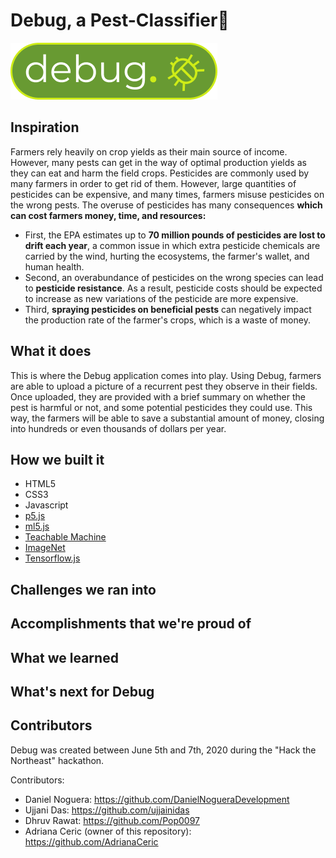 # Debug, a Pest-Classifier🐞
![GitHub Logo](img/DebugLogo.png)
## Inspiration
Farmers rely heavily on crop yields as their main source of income. However, many pests can get in the way of optimal production yields as they can eat and harm the field crops. Pesticides are commonly used by many farmers in order to get rid of them. However, large quantities of pesticides can be expensive, and many times, farmers misuse pesticides on the wrong pests. The overuse of pesticides has many consequences **which can cost farmers money, time, and resources:**
-  First, the EPA estimates up to **70 million pounds of pesticides are lost to drift each year**, a common issue in which extra pesticide chemicals are carried by the wind, hurting the ecosystems, the farmer's wallet, and human health.
- Second, an overabundance of pesticides on the wrong species can lead to **pesticide resistance**. As a result, pesticide costs should be expected to increase as new variations of the pesticide are more expensive. 
- Third, **spraying pesticides on beneficial pests** can negatively impact the production rate of the farmer's crops, which is a waste of money. 


## What it does
This is where the Debug application comes into play. Using Debug, farmers are able to upload a picture of a recurrent pest they observe in their fields. Once uploaded, they are provided with a brief summary on whether the pest is harmful or not, and some potential pesticides they could use. This way, the farmers will be able to save a substantial amount of money, closing into hundreds or even thousands of dollars per year. 

## How we built it
- HTML5
- CSS3
- Javascript
- [p5.js](https://p5js.org/)
- [ml5.js](https://ml5js.org/)
- [Teachable Machine](https://teachablemachine.withgoogle.com/)
- [ImageNet](http://www.image-net.org/index)
- [Tensorflow.js](https://www.tensorflow.org/js)

## Challenges we ran into

## Accomplishments that we're proud of

## What we learned

## What's next for Debug

## Contributors
Debug was created between June 5th and 7th, 2020 during the "Hack the Northeast" hackathon. 

Contributors: 
- Daniel Noguera: https://github.com/DanielNogueraDevelopment
- Ujjani Das: https://github.com/ujjainidas
- Dhruv Rawat: https://github.com/Pop0097
- Adriana Ceric (owner of this repository): https://github.com/AdrianaCeric
